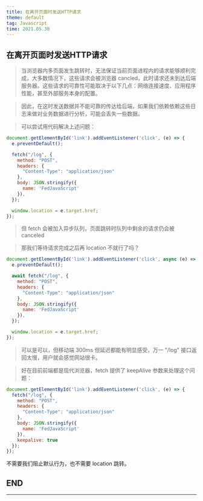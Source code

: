 ```yaml
---
title: 在离开页面时发送HTTP请求
theme: default
tag: Javascript
time: 2021.05.30
---
```


## 在离开页面时发送HTTP请求

> 当浏览器内多页面发生跳转时，无法保证当前页面进程内的请求能够顺利完成，大多数情况下，这些请求会被浏览器 cancled，此时请求还未到达后端服务器。这些请求的可靠性可能取决于以下几点：网络连接速度、应用程序性能，甚至外部服务本身的配置。

> 因此，在这时发送数据并不能可靠的传达给后端，如果我们依赖依赖这些日志来做对业务数据进行分析，可能会丢失一些数据。

> 可以尝试用代码解决上述问题：

```js
document.getElementById('link').addEventListener('click', (e) => {
  e.preventDefault();

  fetch("/log", {
    method: "POST",
    headers: {
      "Content-Type": "application/json"
    }, 
    body: JSON.stringify({
      name: 'FedJavaScript'
    }),
  });

  window.location = e.target.href;
});
```

> 但 fetch 会被加入异步队列，页面跳转时队列中剩余的请求仍会被 canceled

> 那我们等待请求完成之后再 location 不就行了吗？

```js
document.getElementById('link').addEventListener('click', async (e) => {
  e.preventDefault();

  await fetch("/log", {
    method: "POST",
    headers: {
      "Content-Type": "application/json"
    }, 
    body: JSON.stringify({
      name: 'FedJavaScript'
    }),
  });

  window.location = e.target.href;
});
```

> 可以是可以，但移动端 300ms 但延迟都能有明显感受，万一 "/log" 接口返回太慢，用户就会感觉网站很卡。

> 好在目前前端都是现代浏览器，fetch 提供了 keepAlive 参数来处理这个问题：

```js
document.getElementById('link').addEventListener('click', (e) => {
  fetch("/log", {
    method: "POST",
    headers: {
      "Content-Type": "application/json"
    }, 
    body: JSON.stringify({
      name: 'FedJavaScript'
    }),
    keepalive: true
  });
});
```

不需要我们阻止默认行为，也不需要 location 跳转。

## END

---
